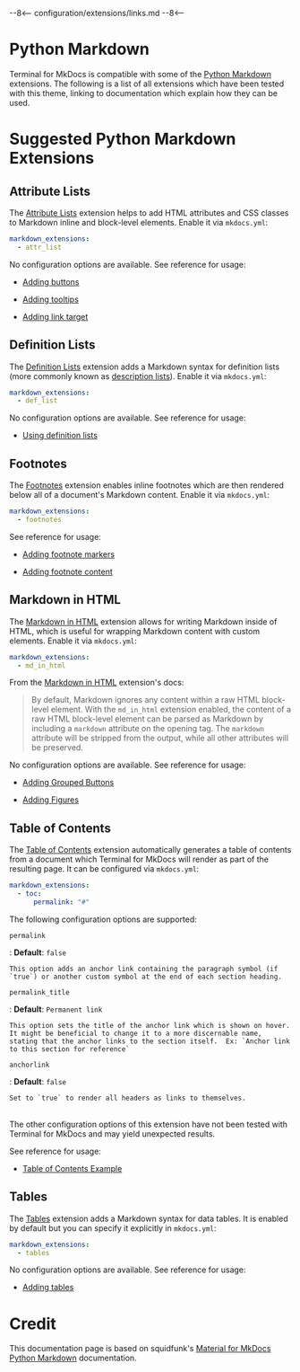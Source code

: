 --8<--
configuration/extensions/links.md
--8<--

# Python Markdown

Terminal for MkDocs is compatible with some of the [Python Markdown] extensions. The following is a list of all extensions which have been tested with this theme, linking to documentation which explain how they can be used.

  [Python Markdown]: https://python-markdown.github.io/extensions/

# Suggested Python Markdown Extensions

## Attribute Lists

The [Attribute Lists] extension helps to add HTML attributes and CSS classes to Markdown inline and block-level elements. Enable it via `mkdocs.yml`:

``` yaml
markdown_extensions:
  - attr_list
```

No configuration options are available. See reference for usage:

- [Adding buttons]
- [Adding tooltips]
- [Adding link target]

  [Attribute Lists]: https://python-markdown.github.io/extensions/attr_list/
  [Adding buttons]: ../../elements/buttons.md#default
  [Adding tooltips]: ../../elements/tooltips.md#example
  [Adding link target]: ../../elements/links.md#enhanced-example

## Definition Lists

The [Definition Lists] extension adds a Markdown syntax for definition lists (more commonly known as [description lists]). Enable it via `mkdocs.yml`:

``` yaml
markdown_extensions:
  - def_list
```

No configuration options are available. See reference for usage:

- [Using definition lists]

  [Definition Lists]: https://python-markdown.github.io/extensions/definition_lists/
  [description lists]: https://developer.mozilla.org/en-US/docs/Web/HTML/Element/dl
  [Using definition lists]: ../../elements/definitions.md#example

## Footnotes

The [Footnotes] extension enables inline footnotes which are then rendered below all of a document's Markdown content. Enable it via `mkdocs.yml`:

``` yaml
markdown_extensions:
  - footnotes
```

See reference for usage:

- [Adding footnote markers]
- [Adding footnote content]

  [Footnotes]: https://python-markdown.github.io/extensions/footnotes/
  [Adding footnote markers]: ../../elements/footnotes.md#example-footnote-marker
  [Adding footnote content]: ../../elements/footnotes.md#example-footnote-content

## Markdown in HTML

The [Markdown in HTML] extension allows for writing Markdown inside of HTML, which is useful for wrapping Markdown content with custom elements. Enable it
via `mkdocs.yml`:

``` yaml
markdown_extensions:
  - md_in_html
```

From the [Markdown in HTML] extension's docs:
> By default, Markdown ignores any content within a raw HTML block-level element. With the `md_in_html` extension enabled, the content of a raw HTML block-level element can be parsed as Markdown by including a `markdown` attribute on the opening tag. The `markdown` attribute will be stripped from the output, while all other attributes will be preserved.


No configuration options are available. See reference for usage:

- [Adding Grouped Buttons]
- [Adding Figures]

  [Markdown in HTML]: https://python-markdown.github.io/extensions/md_in_html/
  [Adding Grouped Buttons]: ../../elements/buttons.md#group
  [Adding Figures]: ../../elements/figure.md#example


## Table of Contents

The [Table of Contents] extension automatically generates a table of contents from a document which Terminal for MkDocs will render as part of the resulting page. It can be configured via `mkdocs.yml`:

``` yaml
markdown_extensions:
  - toc:
      permalink: "#"
```

The following configuration options are supported:

`permalink`

:   **Default**: `false`
    
    This option adds an anchor link containing the paragraph symbol (if `true`) or another custom symbol at the end of each section heading.

`permalink_title`

:   **Default**: `Permanent link`
    
    This option sets the title of the anchor link which is shown on hover.  It might be beneficial to change it to a more discernable name, stating that the anchor links to the section itself.  Ex: `Anchor link to this section for reference`

`anchorlink`

:   **Default**: `false`
    
    Set to `true` to render all headers as links to themselves.

<br>
The other configuration options of this extension have not been tested with Terminal for MkDocs and may yield unexpected results.

See reference for usage:

- [Table of Contents Example]

  [Table of Contents]: https://python-markdown.github.io/extensions/toc/
  [Table of Contents Example]: ../../navigation/toc.md


## Tables

The [Tables] extension adds a Markdown syntax for data tables.  It is enabled by default but you can specify it explicitly in `mkdocs.yml`:

``` yaml
markdown_extensions:
  - tables
```

No configuration options are available. See reference for usage:

- [Adding tables]


  [Tables]: https://python-markdown.github.io/extensions/tables/
  [Adding tables]: ../../elements/table.md#example


# Credit

This documentation page is based on squidfunk's [Material for MkDocs Python Markdown](https://squidfunk.github.io/mkdocs-material/setup/extensions/python-markdown/) documentation.

